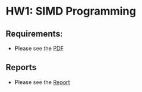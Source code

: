 # HW1: SIMD Programming

## Requirements:
- Please see the [PDF](./Programming%20Assignment%20I.pdf)

## Reports
- Please see the [Report](https://hackmd.io/hi4OQIG1SuG0mhXqPU8boA)